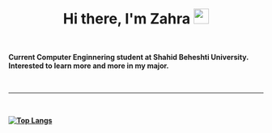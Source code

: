 <p>
  <h1 align="center"><b>Hi there, I'm Zahra <img src="https://docs.google.com/uc?export=download&id=166Ecq6uBl61U14OUlkHOHIBv2ArKoumJ" alt="" width="30"></h1>
</p>
<br />

<p>Current Computer Enginnering student at Shahid Beheshti University. Interested to learn more and more in my major.</p>
<br />

---

<br />
<p align="center">
  
[![Top Langs](https://github-readme-stats.vercel.app/api/top-langs/?username=zkhotanlou)](https://github.com/anuraghazra/github-readme-stats)

</p>
